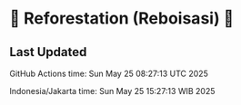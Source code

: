 
# 🌳 Reforestation (Reboisasi) 🌲

## Last Updated

GitHub Actions time: Sun May 25 08:27:13 UTC 2025

Indonesia/Jakarta time: Sun May 25 15:27:13 WIB 2025
